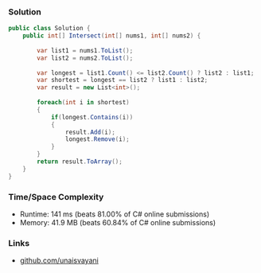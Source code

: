 ### Solution

```c#
public class Solution {
    public int[] Intersect(int[] nums1, int[] nums2) {
        
        var list1 = nums1.ToList();
        var list2 = nums2.ToList();
        
        var longest = list1.Count() <= list2.Count() ? list2 : list1;
        var shortest = longest == list2 ? list1 : list2;
        var result = new List<int>();
        
        foreach(int i in shortest)
        {
            if(longest.Contains(i))
            {
                result.Add(i);
                longest.Remove(i);
            }
        }
        return result.ToArray();
    }
}
```

### Time/Space Complexity

- Runtime: 141 ms (beats 81.00% of C# online submissions)
- Memory: 41.9 MB (beats 60.84% of C# online submissions)

### Links

- [github.com/unaisvayani](https://github.com/unaisvayani)